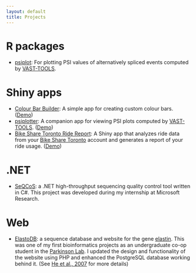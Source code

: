 ```yaml
---
layout: default
title: Projects
---
```


# R packages  
 - [psiplot](https://github.com/kcha/psiplot): For plotting PSI
values of alternatively spliced events computed  by [VAST-TOOLS](https://github.com/vastgroup/vast-tools).

# Shiny apps  
 - [Colour Bar Builder](https://github.com/kcha/colour_bar_builder): A simple
app for creating custom colour bars.
([Demo](https://kcha.shinyapps.io/colour_bar_builder)) 
 - [psiplotter](https://github.com/kcha/psiplotter-app): A companion app for viewing PSI
plots computed by [VAST-TOOLS](https://github.com/vastgroup/vast-tools).
([Demo](https://kcha.shinyapps.io/psiplotter-app)) 
 - [Bike Share Toronto Ride Report](https://github.com/kcha/bike_share_ride_report): A
Shiny app that analyzes ride data from your [Bike Share
Toronto](https://www.bikesharetoronto.com/) account and generates a report of
your ride usage. ([Demo](https://kcha.shinyapps.io/bike_share_ride_report))

# .NET 
 - [SeQCoS](https://seqcos.codeplex.com/): a .NET high-throughput
sequencing quality control tool written in C#. This project was developed during
my internship at Microsoft Research. 

# Web
 - [ElastoDB](http://www.compsysbio.org/elastin/): a sequence database and
website for the gene [elastin](https://en.wikipedia.org/wiki/Elastin). This was
one of my first bioinformatics projects as an undergraduate co-op student in the
[Parkinson Lab](http://www.compsysbio.org/front/). I updated the design and
functionality of the website using PHP and enhanced the PostgreSQL database
working behind it. (See [He et al.,
2007](http://www.sciencedirect.com/science/article/pii/S0945053X07000789) for
more details)
